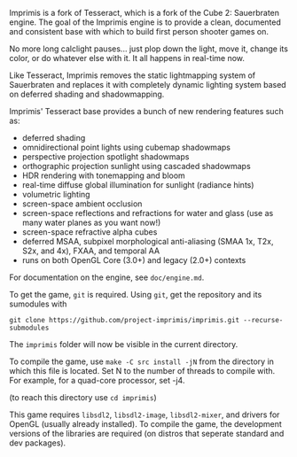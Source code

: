 Imprimis is a fork of Tesseract, which is a fork of the Cube 2: Sauerbraten engine. The goal of the Imprimis
engine is to provide a clean, documented and consistent base with which to build first person shooter games on.

No more long calclight pauses... just plop down the light, move it, change its
color, or do whatever else with it. It all happens in real-time now.

Like Tesseract, Imprimis removes the static lightmapping system of Sauerbraten and replaces
it with completely dynamic lighting system based on deferred shading and
shadowmapping.

Imprimis' Tesseract base provides a bunch of new rendering features such as:

* deferred shading
* omnidirectional point lights using cubemap shadowmaps
* perspective projection spotlight shadowmaps
* orthographic projection sunlight using cascaded shadowmaps
* HDR rendering with tonemapping and bloom
* real-time diffuse global illumination for sunlight (radiance hints)
* volumetric lighting
* screen-space ambient occlusion
* screen-space reflections and refractions for water and glass (use as many water planes as you want now!)
* screen-space refractive alpha cubes
* deferred MSAA, subpixel morphological anti-aliasing (SMAA 1x, T2x, S2x, and 4x), FXAA, and temporal AA
* runs on both OpenGL Core (3.0+) and legacy (2.0+) contexts

For documentation on the engine, see `doc/engine.md`.

To get the game, `git` is required. Using `git`, get the repository and its sumodules with

`git clone https://github.com/project-imprimis/imprimis.git --recurse-submodules`

The `imprimis` folder will now be visible in the current directory.

To compile the game, use `make -C src install -jN` from the directory in which this file is located.
Set N to the number of threads to compile with. For example, for a quad-core processor, set -j4.

(to reach this directory use `cd imprimis`)

This game requires `libsdl2`, `libsdl2-image`, `libsdl2-mixer`, and drivers for OpenGL (usually already installed).
To compile the game, the development versions of the libraries are required (on distros that seperate standard and dev packages).
